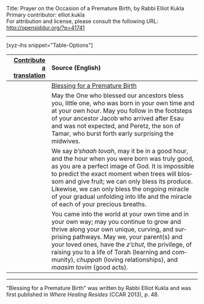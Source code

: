 <html>
<head></head>
<body>
Title: Prayer on the Occasion of a Premature Birth, by Rabbi Elliot Kukla<br />
Primary contributor: elliot.kukla<br />
For attribution and license, please consult the following URL: <a href="http://opensiddur.org/?p=41741">http://opensiddur.org/?p=41741</a>
<p />
<hr />

[xyz-ihs snippet="Table-Options"]<table style="margin-left: auto; margin-right: auto;" class="draggable">
<thead><tr><th id="x" style="text-align: right;"><a href="/translate/" target="_blank" rel="noopener">Contribute a translation</a></th><th style="text-align: left;">Source (English)</th></tr></thead>
<tbody>
<tr><td style="vertical-align:top;">
<div class="liturgy" lang="he" style="text-align: right;">

</div></td>

<td style="vertical-align:top;">
<div class="english" lang="en" style="text-align: left;">
<u>Blessing for a Premature Birth</u>
</div></td></tr>


<tr><td style="vertical-align:top;">
<div class="liturgy" lang="he" style="text-align: right;">

</div></td>

<td style="vertical-align:top;">
<div class="english" lang="en" style="text-align: left;">
May the One 
who blessed our ancestors 
bless you, little one, who was born 
in your own time and at your own hour. 
May you follow in the footsteps 
of your ancestor Jacob 
who arrived after Esau and was not expected, 
and Peretz, the son of Tamar, 
who burst forth early surprising the midwives.
</div></td></tr>


<tr><td style="vertical-align:top;">
<div class="liturgy" lang="he" style="text-align: right;">

</div></td>

<td style="vertical-align:top;">
<div class="english" lang="en" style="text-align: left;">
We say <em>b’shaah tovah</em>, may it be in a good hour, 
and the hour when you were born was truly good, 
as you are a perfect image of God. 
It is impossible to predict the exact moment 
when trees will blossom and give fruit; 
we can only bless its produce. 
Likewise, we can only bless 
the ongoing miracle of your gradual unfolding into life 
and the miracle of each of your precious breaths. 
</div></td></tr>


<tr><td style="vertical-align:top;">
<div class="liturgy" lang="he" style="text-align: right;">

</div></td>

<td style="vertical-align:top;">
<div class="english" lang="en" style="text-align: left;">
You came into the world 
at your own time and in your own way; 
may you continue to grow and thrive
 along your own unique, curving, and surprising pathways. 
May we, your parent(s) and your loved ones, 
have the <em>z’chut</em>, the privilege, 
of raising you to a life of Torah (learning and community), 
<em>chuppah</em> (loving relationships), 
and <em>maasim tovim</em> (good acts).
</div></td></tr>
</tbody></table>

<hr />


"Blessing for a Premature Birth" was written by Rabbi Elliot Kukla and was first published in <em>Where Healing Resides</em> (CCAR 2013), p. 48.

&nbsp;
</body>
</html>